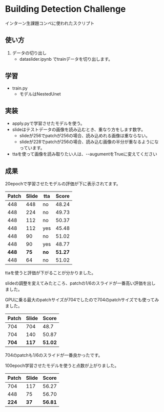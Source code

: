 # Building Detection Challenge
インターン生課題コンぺに使われたスクリプト

## 使い方
1.  データの切り出し
    - dataslider.ipynb でtrainデータを切り出します。

## 学習

- train.py
  - モデルはNestedUnet

## 実装
- apply.pyで学習させたモデルを使う。
- slideはテストデータの画像を読み込むとき、重なり方をします数字。
  - slideが256でpatchが256の場合、読み込めれる画像は重ならない。
  - slideが228でpatchが256の場合、読み込む画像の半分が重なるようになっています。
- ttaを使って画像を読み取りたい人は、--augumentをTrueに変えてください

## 成果
20epochで学習させたモデルの評価が下に表示されてます。

Patch | Slide | tta | Score
--- | --- | --- | ---
448 | 448 | no | 48.24
448 | 224 | no | 49.73
448 | 112 | no | 50.37
448 | 112 | yes | 45.48
448 | 90 | no | 51.02
448 | 90 | yes | 48.77
**448** | **75** | **no** | **51.27**
448 | 64 | no | 51.02

ttaを使うと評価が下がることが分かりました。

slideの調整を変えてみたところ、patchの1/6のスライドが一番高い評価を出しました。

GPUに乗る最大のpatchサイズが704でしたので704のpatchサイズでも使ってみました。

Patch | Slide | Score
--- | --- | ---
704 | 704 | 48.7
704 | 140 | 50.87
**704** | **117** | **51.02**

704のpatchも1/6のスライドが一番良かったです。

100epoch学習させたモデルを使うと点数が上がりました。

Patch | Slide | Score
--- | --- | --- 
704 | 117 | 56.27
448 | 75 | 56.70
**224** | **37** | **56.81**

